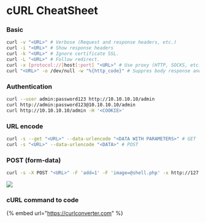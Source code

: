 # cURL CheatSheet

### Basic

```bash
curl -v "<URL>" # Verbose (Request and response headers, etc.)
curl -i "<URL>" # Show response headers
curl -k "<URL>" # Ignore certificate SSL.
curl -L "<URL>" # Follow redirect.
curl -x [protocol://]host[:port] "<URL>" # Use proxy (HTTP, SOCKS, etc.)
curl "<URL>" -o /dev/null -w "%{http_code}" # Suppres body response and show status code.
```

### Authentication

```bash
curl --user admin:password123 http://10.10.10.10/admin
curl http://admin:password123@10.10.10.10/admin
curl http://10.10.10.10/admin -H '<COOKIE>'
```

### URL encode

```bash
curl -s --get "<URL>" --data-urlencode "<DATA WITH PARAMETERS>" # GET
curl -s "<URL>" --data-urlencode "<DATA>" # POST
```

### POST (form-data)

```bash
curl -s -X POST "<URL>" -F 'add=1' -F 'image=@shell.php' -x http://127.0.0.1:8080
```

![](../../.gitbook/assets/post\_form\_data.png)

### cURL command to code

{% embed url="https://curlconverter.com" %}
